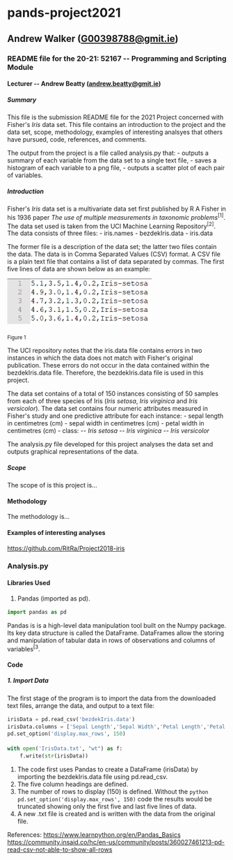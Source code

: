 # pands-project2021
## Andrew Walker (G00398788@gmit.ie)

### README file for the 20-21: 52167 -- Programming and Scripting Module

#### Lecturer -- Andrew Beatty (andrew.beatty@gmit.ie)

##### Summary 

This file is the submission README file for the 2021 Project concerned with Fisher's *Iris* data set. This file contains an introduction to the project and the data set, scope, methodology, examples of interesting analsyes that others have pursued, code, references, and comments. 

The output from the project is a file called analysis.py that:
    - outputs a summary of each variable from the data set to a single text file,
    - saves a histogram of each variable to a png file,
    - outputs a scatter plot of each pair of variables.

##### Introduction 

Fisher's *Iris* data set is a multivariate data set first published by R A Fisher in his 1936 paper *The use of multiple measurements in taxonomic problems*<sup>[1]</sup>. The data set used is taken from the UCI Machine Learning Repository<sup>[2]</sup>. The data consists of three files:
    - iris.names
    - bezdekIris.data
    - iris.data
    
The former file is a description of the data set; the latter two files contain the data. The data is in Comma Separated Values (CSV) format. A CSV file is a plain text file that contains a list of data separated by commas. The first five lines of data are shown below as an example:

![alt text](https://github.com/AndyWalker81/PANDS/blob/main/firstFiveRows.PNG "Iris Data")

<sub>Figure 1</sub> 


The UCI repository notes that the iris.data file contains errors in two instances in which the data does not match with Fisher's original publication. These errors do not occur in the data contained within the bezdekIris.data file. Therefore, the bezdekIris.data file is used in this project. 

The data set contains of a total of 150 instances consisting of 50 samples from each of three species of Iris (*Iris setosa*, *Iris virginica* and *Iris versicolor*). The data set contains four numeric attributes measured in Fisher's study and one predictive attribute for each instance:
    - sepal length in centimetres (cm)
    - sepal width in centimetres (cm)
    - petal width in centimetres (cm)
    - class:
        -- *Iris setosa*
        -- *Iris virginica*
        -- *Iris versicolor*

The analysis.py file developed for this project analyses the data set and outputs graphical representations of the data. 

##### Scope

The scope of is this project is...

#### Methodology

The methodology is...

#### Examples of interesting analyses

https://github.com/RitRa/Project2018-iris

### Analysis.py

#### Libraries Used

1. Pandas (imported as pd). 
```python
import pandas as pd
```
Pandas is is a high-level data manipulation tool built on the Numpy package. Its key data structure is called the DataFrame. DataFrames allow the storing and manipulation of tabular data in rows of observations and columns of variables<sup>[3</sup>.

#### Code
##### 1. Import Data

The first stage of the program is to import the data from the downloaded text files, arrange the data, and output to a text file:

```python
irisData = pd.read_csv('bezdekIris.data') 
irisData.columns = ['Sepal Length','Sepal Width','Petal Length','Petal Width','Class']
pd.set_option('display.max_rows', 150)

with open('IrisData.txt', "wt") as f:
    f.write(str(irisData))
```

1. The code first uses Pandas to create a DataFrame (irisData) by importing the bezdekIris.data file using pd.read_csv. 
2. The five column headings are defined.
3. The number of rows to display (150) is defined. Without the ```python pd.set_option('display.max_rows', 150)``` code the results would be truncated showing only the first five and last five lines of data.
4. A new .txt file is created and is written with the data from the original file. 

References: 
https://www.learnpython.org/en/Pandas_Basics
https://community.insaid.co/hc/en-us/community/posts/360027461213-pd-read-csv-not-able-to-show-all-rows